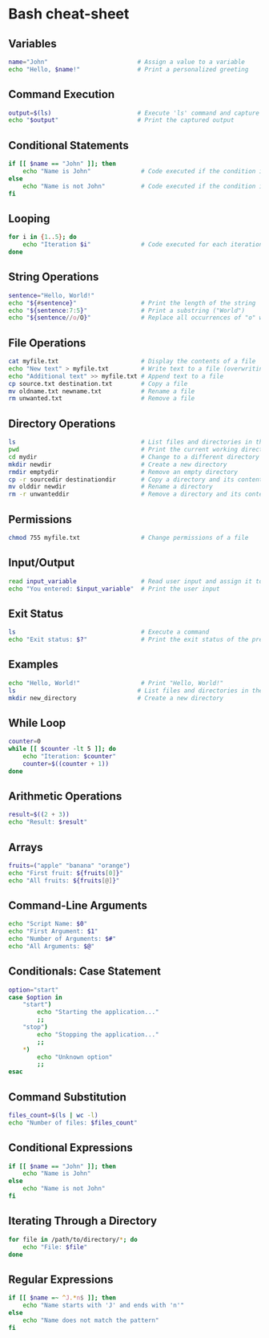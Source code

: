 # Bash cheat-sheet

## Variables
```bash
name="John"                         # Assign a value to a variable
echo "Hello, $name!"                # Print a personalized greeting
```

## Command Execution
```bash
output=$(ls)                        # Execute 'ls' command and capture its output
echo "$output"                      # Print the captured output

```
## Conditional Statements
```bash
if [[ $name == "John" ]]; then
    echo "Name is John"              # Code executed if the condition is true
else
    echo "Name is not John"          # Code executed if the condition is false
fi

```
## Looping
```bash
for i in {1..5}; do
    echo "Iteration $i"              # Code executed for each iteration of the loop
done

```
## String Operations
```bash
sentence="Hello, World!"
echo "${#sentence}"                  # Print the length of the string
echo "${sentence:7:5}"               # Print a substring ("World")
echo "${sentence//o/O}"              # Replace all occurrences of "o" with "O"

```
## File Operations
```bash
cat myfile.txt                       # Display the contents of a file
echo "New text" > myfile.txt         # Write text to a file (overwriting existing contents)
echo "Additional text" >> myfile.txt # Append text to a file
cp source.txt destination.txt        # Copy a file
mv oldname.txt newname.txt           # Rename a file
rm unwanted.txt                      # Remove a file

```
## Directory Operations
```bash
ls                                   # List files and directories in the current directory
pwd                                  # Print the current working directory
cd mydir                             # Change to a different directory
mkdir newdir                         # Create a new directory
rmdir emptydir                       # Remove an empty directory
cp -r sourcedir destinationdir       # Copy a directory and its contents recursively
mv olddir newdir                     # Rename a directory
rm -r unwanteddir                    # Remove a directory and its contents recursively

```
## Permissions
```bash
chmod 755 myfile.txt                 # Change permissions of a file

```
## Input/Output
```bash
read input_variable                  # Read user input and assign it to a variable
echo "You entered: $input_variable"  # Print the user input

```
## Exit Status
```bash
ls                                   # Execute a command
echo "Exit status: $?"               # Print the exit status of the previous command

```
## Examples
```bash
echo "Hello, World!"                 # Print "Hello, World!"
ls                                  # List files and directories in the current directory
mkdir new_directory                 # Create a new directory

```
## While Loop
```bash
counter=0
while [[ $counter -lt 5 ]]; do
    echo "Iteration: $counter"
    counter=$((counter + 1))
done

```
## Arithmetic Operations
```bash
result=$((2 + 3))
echo "Result: $result"

```
## Arrays
```bash
fruits=("apple" "banana" "orange")
echo "First fruit: ${fruits[0]}"
echo "All fruits: ${fruits[@]}"

```
## Command-Line Arguments
```bash
echo "Script Name: $0"
echo "First Argument: $1"
echo "Number of Arguments: $#"
echo "All Arguments: $@"

```
## Conditionals: Case Statement
```bash
option="start"
case $option in
    "start")
        echo "Starting the application..."
        ;;
    "stop")
        echo "Stopping the application..."
        ;;
    *)
        echo "Unknown option"
        ;;
esac

```
## Command Substitution
```bash
files_count=$(ls | wc -l)
echo "Number of files: $files_count"

```
## Conditional Expressions
```bash
if [[ $name == "John" ]]; then
    echo "Name is John"
else
    echo "Name is not John"
fi

```
## Iterating Through a Directory
```bash
for file in /path/to/directory/*; do
    echo "File: $file"
done

```
## Regular Expressions
```bash
if [[ $name =~ ^J.*n$ ]]; then
    echo "Name starts with 'J' and ends with 'n'"
else
    echo "Name does not match the pattern"
fi
```

